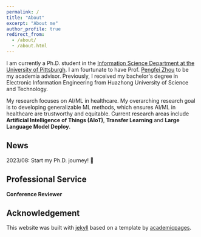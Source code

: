```yaml
---
permalink: /
title: "About"
excerpt: "About me"
author_profile: true
redirect_from: 
  - /about/
  - /about.html
---
```


I am currently a Ph.D. student in the [Information Science Department at the University of Pittsburgh](https://www.sci.pitt.edu/). I am fourtunate to have Prof. [Pengfei Zhou](https://zhoupf.github.io/) to be my academia advisor. Previously, I received my bachelor's degree in Electronic Information Engineering from Huazhong University of Science and Technology.

My research focuses on AI/ML in healthcare. My overarching research goal is to developing generalizable ML methods, which ensures AI/ML in healthcare are trustworthy and equitable. Current research areas include **Artificial Intelligence of Things (AIoT)**, **Transfer Learning** and **Large Language Model Deploy**.


News
------
2023/08: Start my Ph.D. journey! 👊


Professional Service
------
**Conference Reviewer**


Acknowledgement
------
This website was built with [jekyll](https://jekyllrb.com/) based on a template by [academicpages](https://github.com/academicpages/academicpages.github.io/blob/master/_pages/about.md).

